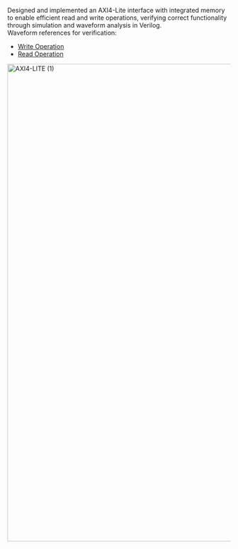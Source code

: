 Designed and implemented an AXI4-Lite interface with integrated memory to enable efficient read
and write operations, verifying correct functionality through simulation and waveform analysis in
Verilog.  
Waveform references for verification:  
- [Write Operation](https://www.edaplayground.com/w/x/WVc)  
- [Read Operation](https://www.edaplayground.com/w/x/8xg)

  


<img width="1920" height="1080" alt="AXI4-LITE (1)" src="https://github.com/user-attachments/assets/29d82c90-5c61-478f-ad20-b5cc0201fe05" />
